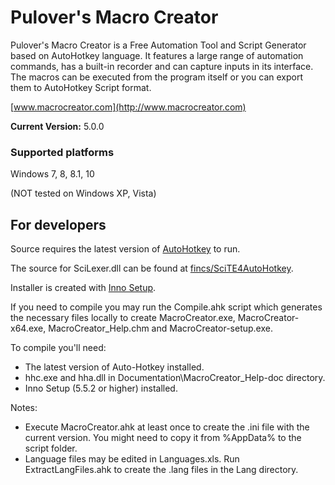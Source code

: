﻿# Pulover's Macro Creator #

Pulover's Macro Creator is a Free Automation Tool and Script Generator based on AutoHotkey language. It features a large range of automation commands, has a built-in recorder and can capture inputs in its interface. The macros can be executed from the program itself or you can export them to AutoHotkey Script format.

[www.macrocreator.com](http://www.macrocreator.com)

**Current Version:** 5.0.0

### Supported platforms

Windows 7, 8, 8.1, 10

(NOT tested on Windows XP, Vista)

## For developers ##

Source requires the latest version of [AutoHotkey](http://ahkscript.org/) to run.

The source for SciLexer.dll can be found at [fincs/SciTE4AutoHotkey](https://github.com/fincs/SciTE4AutoHotkey).

Installer is created with [Inno Setup](http://www.jrsoftware.org/).

If you need to compile you may run the Compile.ahk script which generates the necessary files locally to create MacroCreator.exe, MacroCreator-x64.exe, MacroCreator_Help.chm and MacroCreator-setup.exe.

To compile you'll need:
* The latest version of Auto-Hotkey installed.
* hhc.exe and hha.dll in Documentation\MacroCreator_Help-doc directory.
* Inno Setup (5.5.2 or higher) installed.

Notes:
* Execute MacroCreator.ahk at least once to create the .ini file with the current version. You might need to copy it from %AppData% to the script folder.
* Language files may be edited in Languages.xls. Run ExtractLangFiles.ahk to create the .lang files in the Lang directory.

